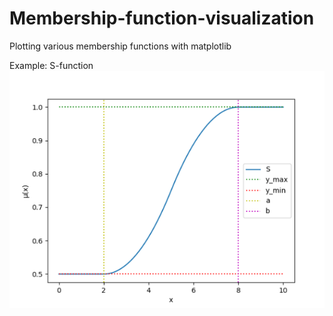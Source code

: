 # Membership-function-visualization
Plotting various membership functions with matplotlib

Example: S-function <br>
![example](https://github.com/MaxWolf-01/Membership-function-visualization/blob/master/example.png)
